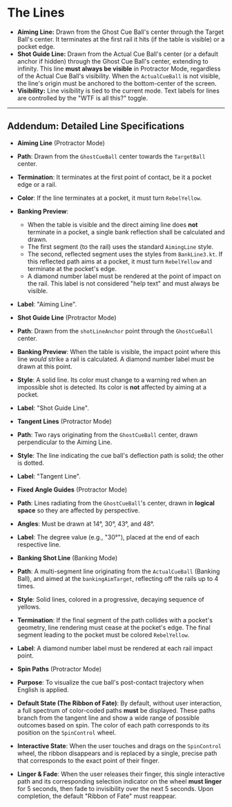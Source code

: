 # The Lines

* **Aiming Line:** Drawn from the Ghost Cue Ball's center through the Target Ball's center. It terminates at the first rail it hits (if the table is visible) or a pocket edge.
* **Shot Guide Line:** Drawn from the Actual Cue Ball's center (or a default anchor if hidden) through the Ghost Cue Ball's center, extending to infinity. This line **must always be visible** in Protractor Mode, regardless of the Actual Cue Ball's visibility. When the `ActualCueBall` is not visible, the line's origin must be anchored to the bottom-center of the screen.
* **Visibility:** Line visibility is tied to the current mode. Text labels for lines are controlled by the "WTF is all this?" toggle.

***
## Addendum: Detailed Line Specifications

* **Aiming Line** (Protractor Mode)
* **Path**: Drawn from the `GhostCueBall` center towards the `TargetBall` center.
* **Termination**: It terminates at the first point of contact, be it a pocket edge or a rail.
* **Color**: If the line terminates at a pocket, it must turn `RebelYellow`.
* **Banking Preview**:
    * When the table is visible and the direct aiming line does **not** terminate in a pocket, a single bank reflection shall be calculated and drawn.
    * The first segment (to the rail) uses the standard `AimingLine` style.
    * The second, reflected segment uses the styles from `BankLine3.kt`. If this reflected path aims at a pocket, it must turn `RebelYellow` and terminate at the pocket's edge.
    * A diamond number label must be rendered at the point of impact on the rail. This label is not considered "help text" and must always be visible.
* **Label**: "Aiming Line".

* **Shot Guide Line** (Protractor Mode)
* **Path**: Drawn from the `shotLineAnchor` point through the `GhostCueBall` center.
* **Banking Preview**: When the table is visible, the impact point where this line *would* strike a rail is calculated. A diamond number label must be drawn at this point.
* **Style**: A solid line. Its color must change to a warning red when an impossible shot is detected. Its color is **not** affected by aiming at a pocket.
* **Label**: "Shot Guide Line".

* **Tangent Lines** (Protractor Mode)
* **Path**: Two rays originating from the `GhostCueBall` center, drawn perpendicular to the Aiming Line.
* **Style**: The line indicating the cue ball's deflection path is solid; the other is dotted.
* **Label**: "Tangent Line".

* **Fixed Angle Guides** (Protractor Mode)
* **Path**: Lines radiating from the `GhostCueBall`'s center, drawn in **logical space** so they are affected by perspective.
* **Angles**: Must be drawn at 14°, 30°, 43°, and 48°.
* **Label**: The degree value (e.g., "30°"), placed at the end of each respective line.

* **Banking Shot Line** (Banking Mode)
* **Path**: A multi-segment line originating from the `ActualCueBall` (Banking Ball), and aimed at the `bankingAimTarget`, reflecting off the rails up to 4 times.
* **Style**: Solid lines, colored in a progressive, decaying sequence of yellows.
* **Termination**: If the final segment of the path collides with a pocket's geometry, line rendering must cease at the pocket's edge. The final segment leading to the pocket must be colored `RebelYellow`.
* **Label**: A diamond number label must be rendered at each rail impact point.

* **Spin Paths** (Protractor Mode)
* **Purpose**: To visualize the cue ball's post-contact trajectory when English is applied.
* **Default State (The Ribbon of Fate)**: By default, without user interaction, a full spectrum of color-coded paths **must** be displayed. These paths branch from the tangent line and show a wide range of possible outcomes based on spin. The color of each path corresponds to its position on the `SpinControl` wheel.
* **Interactive State**: When the user touches and drags on the `SpinControl` wheel, the ribbon disappears and is replaced by a single, precise path that corresponds to the exact point of their finger.
* **Linger & Fade**: When the user releases their finger, this single interactive path and its corresponding selection indicator on the wheel **must linger** for 5 seconds, then fade to invisibility over the next 5 seconds. Upon completion, the default "Ribbon of Fate" must reappear.